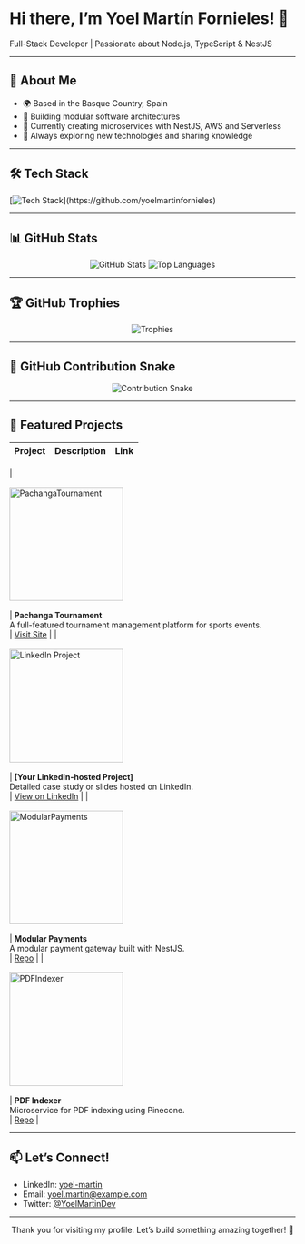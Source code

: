 <!-- HEADER -->
<p align="center">
  <h1>Hi there, I’m Yoel Martín Fornieles! 👋</h1>
  <p>Full-Stack Developer | Passionate about Node.js, TypeScript & NestJS</p>
</p>

---

<!-- ABOUT ME -->
## 🔭 About Me
- 🌍 Based in the Basque Country, Spain  
- 💼 Building modular software architectures  
- 🎯 Currently creating microservices with NestJS, AWS and Serverless   
- 🚀 Always exploring new technologies and sharing knowledge

---

<!-- TECH STACK -->
## 🛠️ Tech Stack
[![Tech Stack]([[https://skillicons.dev/icons?i=js,ts,react,nodejs,nestjs,express,mongodb,postgres,python,django,html,css,sass,git,github](https://skillicons.dev/icons?i=js,ts,nodejs,nestjs,express,python,anaconda,graphql,mongodb,dynamodb,mysql,postgres,react,nextjs,babel,html,css,bootstrap,materialui,jest,aws,bash,postman,vscode,git,github,npm,apple,linux,kali&perline=6)])](https://github.com/yoelmartinfornieles)

---

<!-- GITHUB STATS -->
## 📊 GitHub Stats
<p align="center">
  <img src="https://camo.githubusercontent.com/226cec922db0d099db2203a84ee43212989d1a76079be159f835365bcd895ea5/68747470733a2f2f6769746875622d726561646d652d73746174732e76657263656c2e6170702f6170693f757365726e616d653d796f656c6d617274696e666f726e696c6573267468656d653d72656163742673686f775f69636f6e733d7472756526696e636c7564655f616c6c5f636f6d6d6974733d74727565" alt="GitHub Stats" />  
  <img src="https://camo.githubusercontent.com/eced22e07a51d35c4d2005eff043d77854228841b05e81122280da84c076342e/68747470733a2f2f6769746875622d726561646d652d73746174732e76657263656c2e6170702f6170692f746f702d6c616e67732f3f757365726e616d653d796f656c6d617274696e666f726e696c6573267468656d653d7265616374266c61796f75743d636f6d70616374" alt="Top Languages" />
</p>

---

<!-- TROPHIES -->
## 🏆 GitHub Trophies
<p align="center">
  <img src="https://camo.githubusercontent.com/dd8375880d2bf0af0f7caf2a91d1fe70bb671d39c90d2ec23f8309c19e8eff45/68747470733a2f2f6769746875622d726561646d652d73747265616b2d73746174732e6865726f6b756170702e636f6d2f3f757365723d796f656c6d617274696e666f726e696c6573267468656d653d7265616374266c61796f75743d636f6d70616374" alt="Trophies" />
</p>

---

<!-- CONTRIBUTION SNAKE -->
## 🐍 GitHub Contribution Snake
<p align="center">
  <img src="https://raw.githubusercontent.com/Platane/snk/master/generated/yoelmartinfornieles/github-contribution-grid-snake.svg" alt="Contribution Snake" />
</p>

---

<!-- FEATURED PROJECTS -->
## 🚀 Featured Projects

| Project | Description | Link |
|:---|:---|:---|
|  
  <a href="https://www.pachangatournament.com/" target="_blank">  
    <img src="project-image-url" alt="PachangaTournament" width="200"/>  
  </a>  
| **Pachanga Tournament**  
A full-featured tournament management platform for sports events.  
| [Visit Site](https://www.pachangatournament.com/) |
|  
  <a href="https://lnkd.in/dSxqudkV" target="_blank">  
    <img src="project-image-url" alt="LinkedIn Project" width="200"/>  
  </a>  
| **[Your LinkedIn-hosted Project]**  
Detailed case study or slides hosted on LinkedIn.  
| [View on LinkedIn](https://lnkd.in/dSxqudkV) |
|  
  <a href="https://github.com/yoelmartinfornieles/pagos-modular" target="_blank">  
    <img src="https://raw.githubusercontent.com/yoelmartinfornieles/pagos-modular/main/docs/logo.png" alt="ModularPayments" width="200"/>  
  </a>  
| **Modular Payments**  
A modular payment gateway built with NestJS.  
| [Repo](https://github.com/yoelmartinfornieles/pagos-modular) |
|  
  <a href="https://github.com/yoelmartinfornieles/pdf-indexer" target="_blank">  
    <img src="https://raw.githubusercontent.com/yoelmartinfornieles/pdf-indexer/main/docs/logo.png" alt="PDFIndexer" width="200"/>  
  </a>  
| **PDF Indexer**  
Microservice for PDF indexing using Pinecone.  
| [Repo](https://github.com/yoelmartinfornieles/pdf-indexer) |

---

<!-- CONTACT -->
## 📫 Let’s Connect!
- LinkedIn: [yoel-martin](https://www.linkedin.com/in/yoel-martin/)  
- Email: yoel.martin@example.com  
- Twitter: [@YoelMartinDev](https://twitter.com/YoelMartinDev)

---

<p align="center">Thank you for visiting my profile. Let’s build something amazing together! 🚀</p>

  
